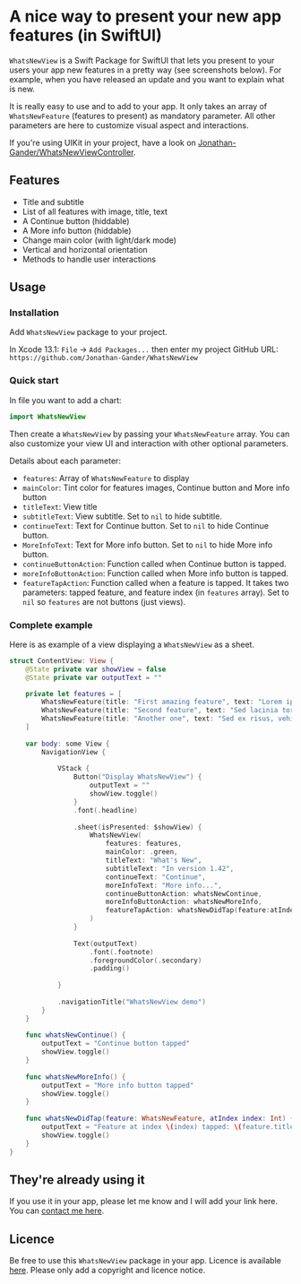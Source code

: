 # A nice way to present your new app features (in SwiftUI)

`WhatsNewView` is a Swift Package for SwiftUI that lets you present to your users your app new features in a pretty way (see screenshots below). For example, when you have released an update and you want to explain what is new.

It is really easy to use and to add to your app. It only takes an array of `WhatsNewFeature` (features to present) as mandatory parameter. All other parameters are here to customize visual aspect and interactions.


If you're using UIKit in your project, have a look on [Jonathan-Gander/WhatsNewViewController](https://github.com/Jonathan-Gander/WhatsNewViewController).

## Features

- Title and subtitle
- List of all features with image, title, text
- A Continue button (hiddable)
- A More info button (hiddable)
- Change main color (with light/dark mode)
- Vertical and horizontal orientation
- Methods to handle user interactions


## Usage

### Installation

Add `WhatsNewView` package to your project. 

In Xcode 13.1: `File` -> `Add Packages...` then enter my project GitHub URL:  
`https://github.com/Jonathan-Gander/WhatsNewView`

### Quick start

In file you want to add a chart:

```swift
import WhatsNewView
```

Then create a `WhatsNewView` by passing your `WhatsNewFeature` array. You can also customize your view UI and interaction with other optional parameters.

Details about each parameter:

- `features`: Array of `WhatsNewFeature` to display
- `mainColor`: Tint color for features images, Continue button and More info button
- `titleText`: View title
- `subtitleText`: View subtitle. Set to `nil` to hide subtitle.
- `continueText`: Text for Continue button. Set to `nil` to hide Continue button.
- `MoreInfoText`: Text for More info button. Set to `nil` to hide More info button.
- `continueButtonAction`: Function called when Continue button is tapped.
- `moreInfoButtonAction`: Function called when More info button is tapped.
- `featureTapAction`: Function called when a feature is tapped. It takes two parameters: tapped feature, and feature index (in `features` array). Set to `nil` so `features` are not buttons (just views).

### Complete example

Here is as example of a view displaying a `WhatsNewView` as a sheet.

```swift
struct ContentView: View {
    @State private var showView = false
    @State private var outputText = ""

    private let features = [
        WhatsNewFeature(title: "First amazing feature", text: "Lorem ipsum dolor sit amet, consectetur adipiscing elit. Aliquam accumsan pretium arcu, sit amet porta lectus ultrices sed.", image: Image(systemName: "paintbrush")),
        WhatsNewFeature(title: "Second feature", text: "Sed lacinia tortor nunc, at eleifend mi porta eu.", image: Image(systemName: "globe.europe.africa.fill")),
        WhatsNewFeature(title: "Another one", text: "Sed ex risus, vehicula et finibus et, venenatis vitae nisi.", image: Image(systemName: "megaphone")),
    ]
    
    var body: some View {
        NavigationView {
            
            VStack {
                Button("Display WhatsNewView") {
                    outputText = ""
                    showView.toggle()
                }
                .font(.headline)
                
                .sheet(isPresented: $showView) {
                    WhatsNewView(
                        features: features,
                        mainColor: .green,
                        titleText: "What's New",
                        subtitleText: "In version 1.42",
                        continueText: "Continue",
                        moreInfoText: "More info...",
                        continueButtonAction: whatsNewContinue,
                        moreInfoButtonAction: whatsNewMoreInfo,
                        featureTapAction: whatsNewDidTap(feature:atIndex:)
                    )
                }
                    
                Text(outputText)
                    .font(.footnote)
                    .foregroundColor(.secondary)
                    .padding()
            
            }
            
            .navigationTitle("WhatsNewView demo")
        }
    }
    
    func whatsNewContinue() {
        outputText = "Continue button tapped"
        showView.toggle()
    }
    
    func whatsNewMoreInfo() {
        outputText = "More info button tapped"
        showView.toggle()
    }
    
    func whatsNewDidTap(feature: WhatsNewFeature, atIndex index: Int) {
        outputText = "Feature at index \(index) tapped: \(feature.title)"
        showView.toggle()
    }
}
```

## They're already using it

If you use it in your app, please let me know and I will add your link here. You can [contact me here](https://contact.gander.family?locale=en).

## Licence

Be free to use this `WhatsNewView` package in your app. Licence is available [here](https://github.com/Jonathan-Gander/WhatsNewView/blob/main/LICENSE). Please only add a copyright and licence notice.
